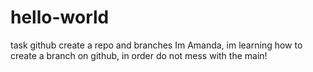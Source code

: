 # hello-world
task github create a repo and branches
Im Amanda, im learning how to create a branch on github, in order do not mess with the main!
